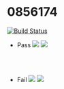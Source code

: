 # 0856174
[![Build Status](https://travis-ci.com/ching5417/0856174.svg?branch=main)](https://travis-ci.com/ching5417/0856174)

- Pass
![](https://i.imgur.com/IYp8H1B.png)
![](https://i.imgur.com/eaxrNjM.png)

<br><br>

- Fail
![](https://i.imgur.com/4VF8mq6.png)
![](https://i.imgur.com/BP5py9x.png)
